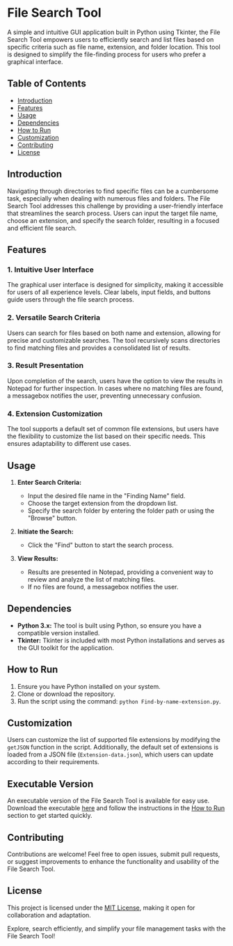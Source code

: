 # File Search Tool

A simple and intuitive GUI application built in Python using Tkinter, the File Search Tool empowers users to efficiently search and list files based on specific criteria such as file name, extension, and folder location. This tool is designed to simplify the file-finding process for users who prefer a graphical interface.

## Table of Contents
- [Introduction](#introduction)
- [Features](#features)
- [Usage](#usage)
- [Dependencies](#dependencies)
- [How to Run](#how-to-run)
- [Customization](#customization)
- [Contributing](#contributing)
- [License](#license)

## Introduction

Navigating through directories to find specific files can be a cumbersome task, especially when dealing with numerous files and folders. The File Search Tool addresses this challenge by providing a user-friendly interface that streamlines the search process. Users can input the target file name, choose an extension, and specify the search folder, resulting in a focused and efficient file search.

## Features

### 1. Intuitive User Interface
The graphical user interface is designed for simplicity, making it accessible for users of all experience levels. Clear labels, input fields, and buttons guide users through the file search process.

### 2. Versatile Search Criteria
Users can search for files based on both name and extension, allowing for precise and customizable searches. The tool recursively scans directories to find matching files and provides a consolidated list of results.

### 3. Result Presentation
Upon completion of the search, users have the option to view the results in Notepad for further inspection. In cases where no matching files are found, a messagebox notifies the user, preventing unnecessary confusion.

### 4. Extension Customization
The tool supports a default set of common file extensions, but users have the flexibility to customize the list based on their specific needs. This ensures adaptability to different use cases.

## Usage

1. **Enter Search Criteria:**
   - Input the desired file name in the "Finding Name" field.
   - Choose the target extension from the dropdown list.
   - Specify the search folder by entering the folder path or using the "Browse" button.

2. **Initiate the Search:**
   - Click the "Find" button to start the search process.

3. **View Results:**
   - Results are presented in Notepad, providing a convenient way to review and analyze the list of matching files.
   - If no files are found, a messagebox notifies the user.

## Dependencies

- **Python 3.x:** The tool is built using Python, so ensure you have a compatible version installed.
- **Tkinter:** Tkinter is included with most Python installations and serves as the GUI toolkit for the application.

## How to Run

1. Ensure you have Python installed on your system.
2. Clone or download the repository.
3. Run the script using the command: `python Find-by-name-extension.py`.

## Customization

Users can customize the list of supported file extensions by modifying the `getJSON` function in the script. Additionally, the default set of extensions is loaded from a JSON file (`Extension-data.json`), which users can update according to their requirements.

## Executable Version

An executable version of the File Search Tool is available for easy use. Download the executable [here](link_to_executable) and follow the instructions in the [How to Run](#how-to-run) section to get started quickly.

## Contributing

Contributions are welcome! Feel free to open issues, submit pull requests, or suggest improvements to enhance the functionality and usability of the File Search Tool.

## License

This project is licensed under the [MIT License](LICENSE), making it open for collaboration and adaptation.

Explore, search efficiently, and simplify your file management tasks with the File Search Tool!
